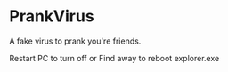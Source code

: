 # PrankVirus
A fake virus to prank you're friends.

Restart PC to turn off 
or
Find away to reboot explorer.exe
